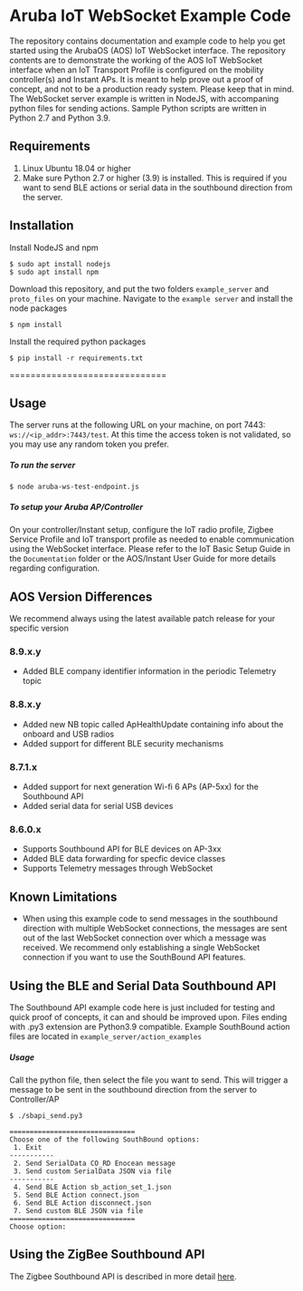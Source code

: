 # Aruba IoT WebSocket Example Code

The repository contains documentation and example code to help you get started using the ArubaOS (AOS) IoT WebSocket interface. The repository contents are to demonstrate the working of the AOS IoT WebSocket interface when an IoT Transport Profile is configured on the mobility controller(s) and Instant APs. It is meant to help prove out a proof of concept, and not to be a production ready system. Please keep that in mind. The WebSocket server example is written in NodeJS, with accompaning python files for sending actions. Sample Python scripts are written in Python 2.7 and Python 3.9.

## Requirements

1. Linux Ubuntu 18.04 or higher
2. Make sure Python 2.7 or higher (3.9) is installed. This is required if you want to send BLE actions or serial data in the southbound direction from the server.

## Installation

Install NodeJS and npm

``` text
$ sudo apt install nodejs
$ sudo apt install npm
```

Download this repository, and put the two folders `example_server` and `proto_files` on your machine. Navigate to the `example server` and install the node packages

``` text
$ npm install
```

Install the required python packages

``` text
$ pip install -r requirements.txt
```

==============================

## Usage

The server runs at the following URL on your machine, on port 7443: `ws://<ip_addr>:7443/test`. At this time the access token is not validated, so you may use any random token you prefer.

##### To run the server

``` text
$ node aruba-ws-test-endpoint.js
```

##### To setup your Aruba AP/Controller

On your controller/Instant setup, configure the IoT radio profile, Zigbee Service Profile and IoT transport profile as needed to enable communication using the WebSocket interface. Please refer to the IoT Basic Setup Guide in the `Documentation` folder or the AOS/Instant User Guide for more details regarding configuration.

## AOS Version Differences

We recommend always using the latest available patch release for your specific version

### 8.9.x.y
* Added BLE company identifier information in the periodic Telemetry topic

### 8.8.x.y
* Added new NB topic called ApHealthUpdate containing info about the onboard and USB radios
* Added support for different BLE security mechanisms

### 8.7.1.x

* Added support for next generation Wi-fi 6 APs (AP-5xx) for the Southbound API
* Added serial data for serial USB devices

### 8.6.0.x

* Supports Southbound API for BLE devices on AP-3xx
* Added BLE data forwarding for specfic device classes
* Supports Telemetry messages through WebSocket

## Known Limitations

* When using this example code to send messages in the southbound direction with multiple WebSocket connections, the messages are sent out of the last WebSocket connection over which a message was received. We recommend only establishing a single WebSocket connection if you want to use the SouthBound API features.

## Using the BLE and Serial Data Southbound API

The Southbound API example code here is just included for testing and quick proof of concepts, it can and should be improved upon. Files ending with .py3 extension are Python3.9 compatible. Example SouthBound action files are located in `example_server/action_examples`

##### Usage

Call the python file, then select the file you want to send. This will trigger a message to be sent in the southbound direction from the server to Controller/AP

``` text
$ ./sbapi_send.py3

===============================
Choose one of the following SouthBound options:
 1. Exit
-----------
 2. Send SerialData CO_RD Enocean message
 3. Send custom SerialData JSON via file
-----------
 4. Send BLE Action sb_action_set_1.json
 5. Send BLE Action connect.json
 6. Send BLE Action disconnect.json
 7. Send custom BLE JSON via file
===============================
Choose option:
```

## Using the ZigBee Southbound API

The Zigbee Southbound API is described in more detail [here](./README_zigbee.md).